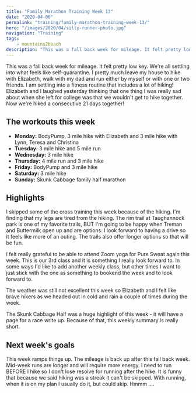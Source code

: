 ```yaml
---
title: "Family Marathon Training Week 13"
date: "2020-04-06"
permalink: "training/family-marathon-training-week-13/"
hero: "/images/2020/04/silly-runner-photo.jpg"
navigation: "Training"
tags:
    - mountains2beach
description: "This was a fall back week for mileage. It felt pretty low key. We're all settling into what feels like self-quarantine. I pretty much leave my house to hike with Elizabeth, walk with my dad and run either by myself or with one or two friends."
---
```


This was a fall back week for mileage. It felt pretty low key. We're all settling into what feels like self-quarantine. I pretty much leave my house to hike with Elizabeth, walk with my dad and run either by myself or with one or two friends. I am settling into a fitness routine that includes a lot of hiking! Elizabeth and I laughed yesterday thinking that one thing I was really sad about when she left for college was that we wouldn't get to hike together. Now we're hiked a consecutive 21 days together!

## The workouts this week

- **Monday:** BodyPump, 3 mile hike with Elizabeth and 3 mile hike with Lynn, Teresa and Christina
- **Tuesday:** 3 mile hike and 5 mile run
- **Wednesday:** 3 mile hike
- **Thursday:** 4 mile run and 3 mile hike
- **Friday:** BodyPump and 3 mile hike
- **Saturday:** 3 mile hike
- **Sunday:** Skunk Cabbage family half marathon

## Highlights

I skipped some of the cross training this week because of the hiking. I'm finding that my legs are tired from the hiking. The rim trail at Taughannock park is one of my favorite trails, BUT I'm going to be happy when Treman and Buttermilk open up and are options. I look forward to having a drive so it feels like more of an outing. The trails also offer longer options so that will be fun.

I felt really grateful to be able to attend Zoom yoga for Pure Sweat again this week. This is our 3rd class and it is something I really look forward to. In some ways I'd like to add another weekly class, but other times I want to just stick with the one as something to bookend the week and to look forward to.

The weather was still not excellent this week so Elizabeth and I felt like brave hikers as we headed out in cold and rain a couple of times during the week.

The Skunk Cabbage Half was a huge highlight of this week - it will have a page for a race write up. Because of that, this weekly summary is really short.

## Next week's goals

This week ramps things up. The mileage is back up after this fall back week. Mid-week runs are longer and will require more energy. I need to run BEFORE I hike so I don't lose resolve for running after the hike. It is funny that because we said hiking was a streak it can't be skipped. With running, when it is on my plan I usually do it, but could skip. Hmmm ....
